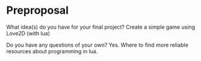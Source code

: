 # Preproposal

What idea(s) do you have for your final project?
Create a simple game using Love2D (with lua)

Do you have any questions of your own?
Yes. Where to find more reliable resources about programming in lua. 

